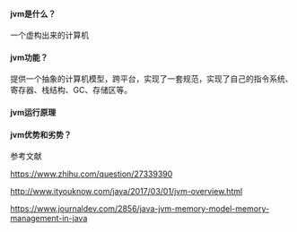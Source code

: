 #### jvm是什么？ 
一个虚构出来的计算机 

#### jvm功能？ 
提供一个抽象的计算机模型，跨平台，实现了一套规范，实现了自己的指令系统、寄存器、栈结构、GC、存储区等。 

#### jvm运行原理 

#### jvm优势和劣势？ 



参考文献

https://www.zhihu.com/question/27339390

http://www.ityouknow.com/java/2017/03/01/jvm-overview.html

https://www.journaldev.com/2856/java-jvm-memory-model-memory-management-in-java
